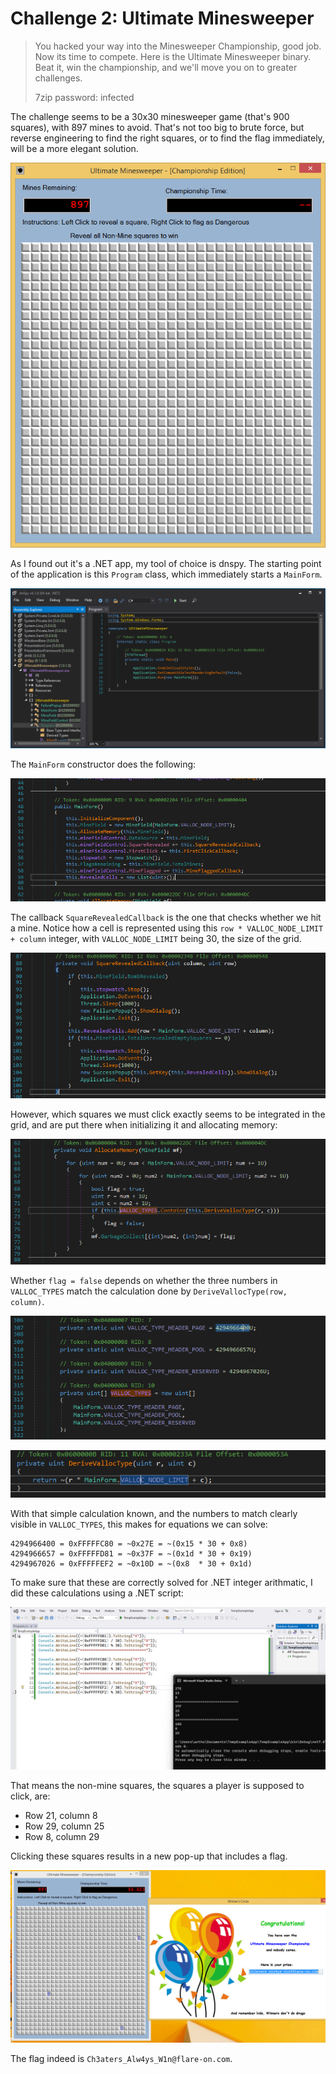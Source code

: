 # Challenge 2: Ultimate Minesweeper

> You hacked your way into the Minesweeper Championship, good job. Now its time to compete. Here is the Ultimate Minesweeper binary. Beat it, win the championship, and we'll move you on to greater challenges.
>
> 7zip password: infected

The challenge seems to be a 30x30 minesweeper game (that's 900 squares), with 897 mines to avoid. That's not too big to brute force, but reverse engineering to find the right squares, or to find the flag immediately, will be a more elegant solution. 

![](screenshot1.png)

As I found out it's a .NET app, my tool of choice is dnspy. The starting point of the application is this `Program` class, which immediately starts a `MainForm`. 

![](screenshot2.png)

The `MainForm` constructor does the following:

![](screenshot3.png)

The callback `SquareRevealedCallback` is the one that checks whether we hit a mine. Notice how a cell is represented using this `row * VALLOC_NODE_LIMIT + column` integer, with `VALLOC_NODE_LIMIT` being 30, the size of the grid.

![](screenshot4.png)

However, which squares we must click exactly seems to be integrated in the grid, and are put there when initializing it and allocating memory:

![](screenshot5.png)

Whether `flag = false` depends on whether the three numbers in `VALLOC_TYPES` match the calculation done by `DeriveVallocType(row, column)`. 

![](screenshot6.png)

![](screenshot7.png)

With that simple calculation known, and the numbers to match clearly visible in `VALLOC_TYPES`, this makes for equations we can solve:

```
4294966400 = 0xFFFFFC80 = ~0x27E = ~(0x15 * 30 + 0x8)
4294966657 = 0xFFFFFD81 = ~0x37F = ~(0x1d * 30 + 0x19)
4294967026 = 0xFFFFFEF2 = ~0x10D = ~(0x8  * 30 + 0x1d)
```

To make sure that these are correctly solved for .NET integer arithmatic, I did these calculations using a .NET script:

![](screenshot8.png)

That means the non-mine squares, the squares a player is supposed to click, are:

* Row 21, column 8
* Row 29, column 25
* Row 8, column 29

Clicking these squares results in a new pop-up that includes a flag.

![](screenshot9.png)

The flag indeed is `Ch3aters_Alw4ys_W1n@flare-on.com`.